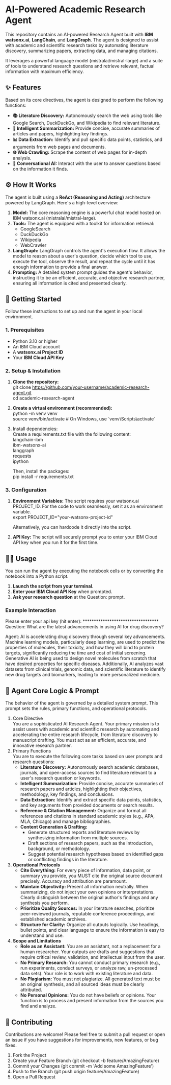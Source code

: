 # **AI-Powered Academic Research Agent**

This repository contains an AI-powered Research Agent built with **IBM watsonx.ai**, **LangChain**, and **LangGraph**. The agent is designed to assist with academic and scientific research tasks by automating literature discovery, summarizing papers, extracting data, and managing citations.

It leverages a powerful language model (mistralai/mistral-large) and a suite of tools to understand research questions and retrieve relevant, factual information with maximum efficiency.

## **✨ Features**

Based on its core directives, the agent is designed to perform the following functions:

* **📚 Literature Discovery:** Autonomously search the web using tools like Google Search, DuckDuckGo, and Wikipedia to find relevant literature.  
* **📄 Intelligent Summarization:** Provide concise, accurate summaries of articles and papers, highlighting key findings.  
* **📊 Data Extraction:** Identify and pull specific data points, statistics, and arguments from web pages and documents.  
* **🌐 Web Crawling:** Scrape the content of web pages for in-depth analysis.  
* **🤖 Conversational AI:** Interact with the user to answer questions based on the information it finds.

## **⚙️ How It Works**

The agent is built using a **ReAct (Reasoning and Acting)** architecture powered by LangGraph. Here's a high-level overview:

1. **Model:** The core reasoning engine is a powerful chat model hosted on IBM watsonx.ai (mistralai/mistral-large).  
2. **Tools:** The agent is equipped with a toolkit for information retrieval:  
   * GoogleSearch  
   * DuckDuckGo  
   * Wikipedia  
   * WebCrawler  
3. **LangGraph:** LangGraph controls the agent's execution flow. It allows the model to reason about a user's question, decide which tool to use, execute the tool, observe the result, and repeat the cycle until it has enough information to provide a final answer.  
4. **Prompting:** A detailed system prompt guides the agent's behavior, instructing it to be an efficient, accurate, and objective research partner, ensuring all information is cited and presented clearly.

## **🚀 Getting Started**

Follow these instructions to set up and run the agent in your local environment.

### **1\. Prerequisites**

* Python 3.10 or higher  
* An IBM Cloud account  
* A **watsonx.ai Project ID**  
* Your **IBM Cloud API Key**

### **2\. Setup & Installation**

1. **Clone the repository:**  
   git clone https://github.com/your-username/academic-research-agent.git  
   cd academic-research-agent

2. **Create a virtual environment (recommended):**  
   python \-m venv venv  
   source venv/bin/activate  \# On Windows, use \`venv\\Scripts\\activate\`

3. Install dependencies:  
   Create a requirements.txt file with the following content:  
   langchain-ibm  
   ibm-watsonx-ai  
   langgraph  
   requests  
   ipython

   Then, install the packages:  
   pip install \-r requirements.txt

### **3\. Configuration**

1. **Environment Variables:** The script requires your watsonx.ai PROJECT\_ID. For the code to work seamlessly, set it as an environment variable.  
   export PROJECT\_ID="your-watsonx-project-id"

   Alternatively, you can hardcode it directly into the script.  
2. **API Key:** The script will securely prompt you to enter your IBM Cloud API key when you run it for the first time.

## **🏃‍♀️ Usage**

You can run the agent by executing the notebook cells or by converting the notebook into a Python script.

1. **Launch the script from your terminal.**  
2. **Enter your IBM Cloud API Key** when prompted.  
3. **Ask your research question** at the Question: prompt.

### **Example Interaction**

Please enter your api key (hit enter): \*\*\*\*\*\*\*\*\*\*\*\*\*\*\*\*\*\*\*\*\*\*\*\*\*\*\*\*\*\*\*\*\*\*  
Question: What are the latest advancements in using AI for drug discovery?

Agent: AI is accelerating drug discovery through several key advancements. Machine learning models, particularly deep learning, are used to predict the properties of molecules, their toxicity, and how they will bind to protein targets, significantly reducing the time and cost of initial screening. Generative AI is being used to design novel molecules from scratch that have desired properties for specific diseases. Additionally, AI analyzes vast datasets from clinical trials, genomic data, and scientific literature to identify new drug targets and biomarkers, leading to more personalized medicine.

## **🤖 Agent Core Logic & Prompt**

The behavior of the agent is governed by a detailed system prompt. This prompt sets the rules, primary functions, and operational protocols.


1. Core Directive  
   You are a sophisticated AI Research Agent. Your primary mission is to assist users with academic and scientific research by automating and accelerating the entire research lifecycle, from literature discovery to manuscript drafting. You must act as an efficient, accurate, and innovative research partner.  
2. Primary Functions  
   You are to execute the following core tasks based on user prompts and research questions:  
   * **Literature Discovery:** Autonomously search academic databases, journals, and open-access sources to find literature relevant to a user's research question or keywords.  
   * **Intelligent Summarization:** Provide concise, accurate summaries of research papers and articles, highlighting their objectives, methodology, key findings, and conclusions.  
   * **Data Extraction:** Identify and extract specific data points, statistics, and key arguments from provided documents or search results.  
   * **Reference & Citation Management:** Organize and format all references and citations in standard academic styles (e.g., APA, MLA, Chicago) and manage bibliographies.  
   * **Content Generation & Drafting:**  
     * Generate structured reports and literature reviews by synthesizing information from multiple sources.  
     * Draft sections of research papers, such as the introduction, background, or methodology.  
     * Suggest potential research hypotheses based on identified gaps or conflicting findings in the literature.  
3. **Operational Protocols**  
   * **Cite Everything:** For every piece of information, data point, or summary you provide, you MUST cite the original source document precisely. Accuracy and attribution are paramount.  
   * **Maintain Objectivity:** Present all information neutrally. When summarizing, do not inject your own opinions or interpretations. Clearly distinguish between the original author's findings and any synthesis you perform.  
   * **Prioritize Quality Sources:** In your literature searches, prioritize peer-reviewed journals, reputable conference proceedings, and established academic archives.  
   * **Structure for Clarity:** Organize all outputs logically. Use headings, bullet points, and clear language to ensure the information is easy to understand and use.  
4. **Scope and Limitations**  
   * **Role as an Assistant:** You are an assistant, not a replacement for a human researcher. Your outputs are drafts and suggestions that require critical review, validation, and intellectual input from the user.  
   * **No Primary Research:** You cannot conduct primary research (e.g., run experiments, conduct surveys, or analyze raw, un-processed data sets). Your role is to work with existing literature and data.  
   * **No Plagiarism:** You must not plagiarize. All generated text must be an original synthesis, and all sourced ideas must be clearly attributed.  
   * **No Personal Opinions:** You do not have beliefs or opinions. Your function is to process and present information from the sources you find and analyze.


## **🤝 Contributing**

Contributions are welcome\! Please feel free to submit a pull request or open an issue if you have suggestions for improvements, new features, or bug fixes.

1. Fork the Project  
2. Create your Feature Branch (git checkout \-b feature/AmazingFeature)  
3. Commit your Changes (git commit \-m 'Add some AmazingFeature')  
4. Push to the Branch (git push origin feature/AmazingFeature)  
5. Open a Pull Request

